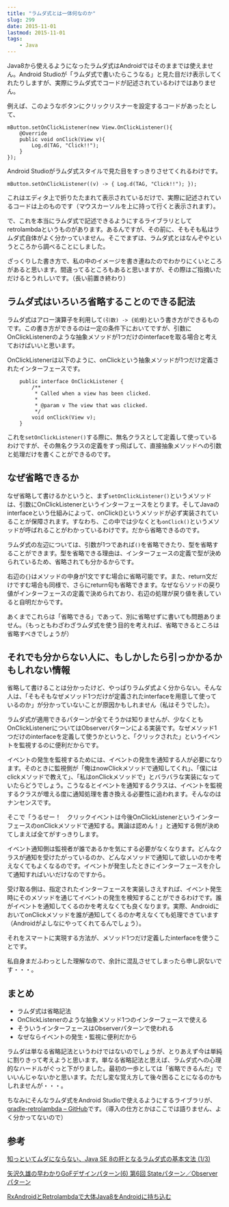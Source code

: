 ```yaml
---
title: "ラムダ式とは一体何なのか"
slug: 299
date: 2015-11-01
lastmod: 2015-11-01
tags:
    - Java
---
```


Java8から使えるようになったラムダ式はAndroidではそのままでは使えません。Android Studioが「ラムダ式で書いたらこうなる」と見た目だけ表示してくれたりしますが、実際にラムダ式でコードが記述されているわけではありません。

例えば、このようなボタンにクリックリスナーを設定するコードがあったとして、


```
mButton.setOnClickListener(new View.OnClickListener(){
    @Override
    public void onClick(View v){
        Log.d(TAG, "Click!!");
    }
});
```

Android Studioがラムダ式スタイルで見た目をすっきりさせてくれるわけです。


```
mButton.setOnClickListener((v) -> { Log.d(TAG, "Click!!"); });
```

これはエディタ上で折りたたまれて表示されているだけで、実際に記述されているコードは上のものです（マウスカーソルを上に持って行くと表示されます）。

で、これを本当にラムダ式で記述できるようにするライブラリとしてretrolambdaというものがあります。あるんですが、その前に、そもそも私はラムダ式自体がよく分かっていません。そこでまずは、ラムダ式とはなんぞやというところから調べることにしました。

ざっくりした書き方で、私の中のイメージを書き連ねたのでわかりにくいところがあると思います。間違ってるところもあると思いますが、その際はご指摘いただけるとうれしいです。（長い前置き終わり）


## ラムダ式はいろいろ省略することのできる記法


ラムダ式はアロー演算子を利用して`(引数) -> {処理}`という書き方ができるものです。この書き方ができるのは一定の条件下においてですが、引数にOnClickListenerのような抽象メソッドが1つだけのinterfaceを取る場合と考えておけばいいと思います。

OnClickListenerは以下のように、onClickという抽象メソッドが1つだけ定義されたインターフェースです。


```
    public interface OnClickListener {
        /**
         * Called when a view has been clicked.
         *
         * @param v The view that was clicked.
         */
        void onClick(View v);
    }
```

これを`setOnClickListener()`する際に、無名クラスとして定義して使っているわけですが、その無名クラスの定義をすっ飛ばして、直接抽象メソッドへの引数と処理だけを書くことができるのです。


## なぜ省略できるか


なぜ省略して書けるかというと、まず`setOnClickListener()`というメソッドは、引数にOnClickListenerというインターフェースをとります。そしてJavaのinterfaceという仕組みによって、onClick()というメソッドが必ず実装されていることが保障されます。すなわち、この中では少なくとも`onClick()`というメソッドが呼ばれることがわかっているわけです。だから省略できるのです。

ラムダ式の左辺については、引数が1つであれば`()`を省略できたり、型を省略することができます。型を省略できる理由は、インターフェースの定義で型が決められているため、省略されても分かるからです。

右辺の`{}`はメソッドの中身が1文ですむ場合に省略可能です。また、return文だけですむ場合も同様で、さらにreturn句も省略できます。なぜならソッドの戻り値がインターフェースの定義で決められており、右辺の処理が戻り値を表していると自明だからです。

あくまでこれらは「省略できる」であって、別に省略せずに書いても問題ありません。（もっともわざわざラムダ式を使う目的を考えれば、省略できるところは省略すべきでしょうが）


## それでも分からない人に、もしかしたら引っかかるかもしれない情報


省略して書けることは分かったけど、やっぱりラムダ式よく分からない。そんな人は、「そもそもなぜメソッド1つだけが定義されたinterfaceを用意して使っているのか」が分かっていないことが原因かもしれません（私はそうでした）。

ラムダ式が適用できるパターンが全てそうかは知りませんが、少なくともOnClickListenerについてはObserverパターンによる実装です。なぜメソッド1つだけのinterfaceを定義して使うかというと、「クリックされた」というイベントを監視するのに便利だからです。

イベントの発生を監視するためには、イベントの発生を通知する人が必要になります。そのときに監視側が「俺はnowClickメソッドで通知してくれ」、「僕にはclickメソッドで教えて」、「私はonClickメソッドで」とバラバラな実装になっていたらどうでしょう。こうなるとイベントを通知するクラスは、イベントを監視するクラスが増える度に通知処理を書き換える必要性に追われます。そんなのはナンセンスです。

そこで「うるせー！　クリックイベントは今後OnClickListenerというインターフェースのonClickメソッドで通知する。異論は認めん！」と通知する側が決めてしまえば全てがすっきりします。

イベント通知側は監視者が誰であるかを気にする必要がなくなります。どんなクラスが通知を受けたがっているのか、どんなメソッドで通知して欲しいのかを考えなくてもよくなるのです。イベントが発生したときにインターフェースを介して通知すればいいだけなのですから。

受け取る側は、指定されたインターフェースを実装しさえすれば、イベント発生時にそのメソッドを通じてイベントの発生を検知することができるわけです。誰がイベントを通知してくるのかを考えなくても良くなります。実際、AndroidにおいてonClickメソッドを誰が通知してくるのか考えなくても処理できています（Androidがよしなにやってくれてるんでしょう）。

それをスマートに実現する方法が、メソッド1つだけ定義したinterfaceを使うことです。

私自身まだふわっとした理解なので、余計に混乱させてしまったら申し訳ないです・・・。


## まとめ


<ul>
<li>ラムダ式は省略記法</li>
<li>OnClickListenerのような抽象メソッド1つのインターフェースで使える</li>
<li>そういうインターフェースはObserverパターンで使われる</li>
<li>なぜならイベントの発生・監視に便利だから</li>
</ul>

ラムダは単なる省略記法というわけではないのでしょうが、とりあえず今は単純に割りきって考えようと思います。単なる省略記法と思えば、ラムダ式への心理的なハードルがぐっと下がりました。最初の一歩としては「省略できるんだ」でいいんじゃないかと思います。ただし変な覚え方して後々困ることになるのかもしれませんが・・・。

ちなみにそんなラムダ式をAndroid Studioで使えるようにするライブラリが、<a href="https://github.com/evant/gradle-retrolambda">gradle-retrolambda &#8211; GitHub</a>です。（導入の仕方とかはここでは語りません、よく分かってないので）


## 参考


<a href="https://www.atmarkit.co.jp/ait/articles/1403/17/news105.html">知っといてムダにならない、Java SE 8の肝となるラムダ式の基本文法 (1/3)</a>

<a href="https://itpro.nikkeibp.co.jp/article/COLUMN/20051227/226807/">矢沢久雄の早わかりGoFデザインパターン(6) 第6回 Stateパターン／Observerパターン</a>

<a href="https://sys1yagi.hatenablog.com/entry/2015/01/02/101350">RxAndroidとRetrolambdaで大体Java8をAndroidに持ち込む</a>


  